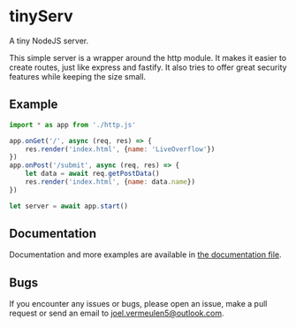 # tinyServ

A tiny NodeJS server.

This simple server is a wrapper around the http module.
It makes it easier to create routes, just like express and fastify. It also tries to offer great security features while keeping the size small.

## Example

```js
import * as app from './http.js'

app.onGet('/', async (req, res) => {
	res.render('index.html', {name: 'LiveOverflow'})
})
app.onPost('/submit', async (req, res) => {
	let data = await req.getPostData()
	res.render('index.html', {name: data.name})
})

let server = await app.start()
```

## Documentation

Documentation and more examples are available in [the documentation file](/documentation.md).

## Bugs

If you encounter any issues or bugs, please open an issue, make a pull request or send an email to joel.vermeulen5@outlook.com.
